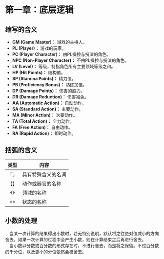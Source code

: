 # 第一章：底层逻辑

## 缩写的含义

- **GM (Game Master)：** 游戏的主持人。
- **PL (Player)：** 游戏的玩家。
- **PC (Player Character)：** 由PL操控与扮演的角色。
- **NPC (Non-Player Character)：** 不由PL操控与扮演的角色。
- **LV (Level)：** 等级，特指角色所有主要领域等级之和。
- **HP (Hit Points)：** 结构值。
- **SP (Stamina Points)：** 精力值。
- **PB (Proficiency Bonus)：** 熟练加值。
- **DP (Damage Points)：** 伤害的威力。
- **DR (Damage Reduction)：** 伤害减免。
- **AA (Automatic Action)：** 自动动作。
- **SA (Standard Action)：** 主要动作。
- **MA (Minor Action)：** 次要动作。
- **TA (Total Action)：** 全力动作。
- **FA (Free Action)：** 自由动作。
- **RA (Rapid Action)：** 即时动作。

## 括弧的含义

| 类型 | 内容               |
|:----:|------------------|
|  「」  | 具有特殊含义的名词 |
|  【】  | 动作或器官的名称   |
|  《》  | 领域的名称         |
|  <>  | 状态的名称         |

## 小数的处理

&emsp;当某一次计算的结果得出小数时，若无特别说明，默认将之往绝对值减小的方向舍去。如果一次计算的过程中会产生小数，则在计算结束之后再进行舍去。  
&emsp;当小数以分数或百分数的形式存在时，不进行舍去，而是将之保留。不过百分数的千分位，以及更小的分位依然会被舍去。
